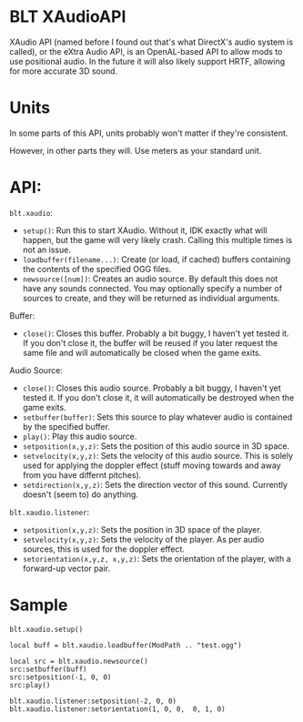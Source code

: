 # BLT XAudioAPI

XAudio API (named before I found out that's what DirectX's audio system is called), or
the eXtra Audio API, is an OpenAL-based API to allow mods to use positional audio. In the future
it will also likely support HRTF, allowing for more accurate 3D sound.

# Units
In some parts of this API, units probably won't matter if they're consistent.

However, in other parts they will. Use meters as your standard unit.

# API:
`blt.xaudio`:
- `setup()`: Run this to start XAudio. Without it, IDK exactly what will
happen, but the game will very likely crash. Calling this multiple times is not an issue.
- `loadbuffer(filename...)`: Create (or load, if cached) buffers containing the contents of
the specified OGG files.
- `newsource([num])`: Creates an audio source. By default this does not have any sounds connected. You
may optionally specify a number of sources to create, and they will be returned as individual arguments.

Buffer:
- `close()`: Closes this buffer. Probably a bit buggy, I haven't yet tested it. If you don't close it, the
buffer will be reused if you later request the same file and will automatically be closed when the game exits.

Audio Source:
- `close()`: Closes this audio source. Probably a bit buggy, I haven't yet tested it. If you don't close it, it will
automatically be destroyed when the game exits.
- `setbuffer(buffer)`: Sets this source to play whatever audio is contained by the specified buffer.
- `play()`: Play this audio source.
- `setposition(x,y,z)`: Sets the position of this audio source in 3D space.
- `setvelocity(x,y,z)`: Sets the velocity of this audio source. This is solely used for applying the doppler effect (stuff moving
towards and away from you have differnt pitches).
- `setdirection(x,y,z)`: Sets the direction vector of this sound. Currently doesn't (seem to) do anything.

`blt.xaudio.listener`:
- `setposition(x,y,z)`: Sets the position in 3D space of the player.
- `setvelocity(x,y,z)`: Sets the velocity of the player. As per audio sources, this is used for the doppler effect.
- `setorientation(x,y,z, x,y,z)`: Sets the orientation of the player, with a forward-up vector pair.

# Sample

```
blt.xaudio.setup()

local buff = blt.xaudio.loadbuffer(ModPath .. "test.ogg")

local src = blt.xaudio.newsource()
src:setbuffer(buff)
src:setposition(-1, 0, 0)
src:play()

blt.xaudio.listener:setposition(-2, 0, 0)
blt.xaudio.listener:setorientation(1, 0, 0,  0, 1, 0)
```
